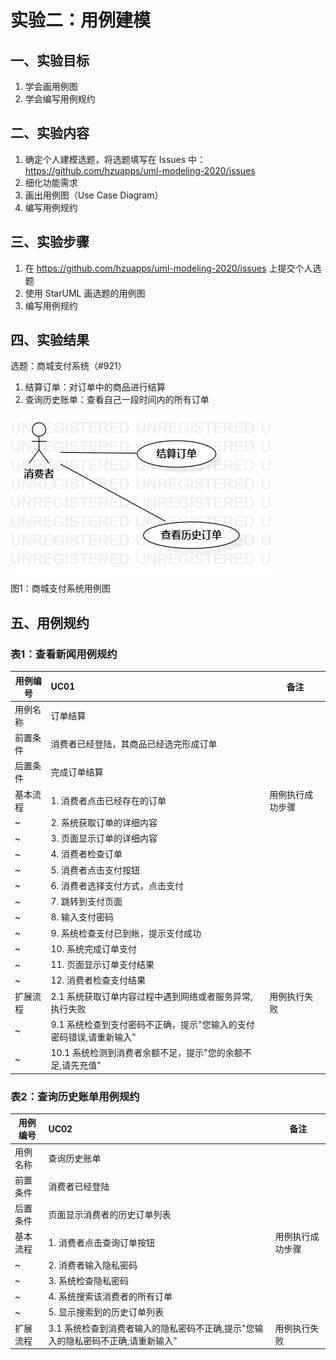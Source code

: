 # 实验二：用例建模
## 一、实验目标
1. 学会画用例图
2. 学会编写用例规约
## 二、实验内容
1. 确定个人建模选题，将选题填写在 Issues 中：
https://github.com/hzuapps/uml-modeling-2020/issues
2. 细化功能需求
3. 画出用例图（Use Case Diagram）
4. 编写用例规约
## 三、实验步骤
1. 在 https://github.com/hzuapps/uml-modeling-2020/issues 上提交个人选题
2. 使用 StarUML 画选题的用例图
3. 编写用例规约
## 四、实验结果
选题：商城支付系统（#921）
1. 结算订单：对订单中的商品进行结算
2. 查询历史账单：查看自己一段时间内的所有订单

![用例图](./UseCaseDiagram.jpg)  
图1：商城支付系统用例图

## 五、用例规约
### 表1：查看新闻用例规约  

用例编号  | UC01 | 备注  
-|:-|-  
用例名称  | 订单结算 |   
前置条件  | 消费者已经登陆，其商品已经选完形成订单 |    
后置条件  | 完成订单结算 |    
基本流程  | 1. 消费者点击已经存在的订单 |   用例执行成功步骤
~| 2. 系统获取订单的详细内容 | 
~| 3. 页面显示订单的详细内容 |
~| 4. 消费者检查订单 |
~| 5. 消费者点击支付按钮 |
~| 6. 消费者选择支付方式，点击支付 |
~| 7. 跳转到支付页面 |
~| 8. 输入支付密码  |
~| 9. 系统检查支付已到帐，提示支付成功|
~| 10. 系统完成订单支付 |
~| 11. 页面显示订单支付结果  |
~| 12. 消费者检查支付结果  |
扩展流程  | 2.1 系统获取订单内容过程中遇到网络或者服务异常,执行失败 | 用例执行失败
~|  9.1 系统检查到支付密码不正确，提示"您输入的支付密码错误,请重新输入" | 
~|  10.1 系统检测到消费者余额不足，提示"您的余额不足,请先充值" |

### 表2：查询历史账单用例规约  

用例编号  | UC02 | 备注  
-|:-|-  
用例名称  | 查询历史账单 |   
前置条件  | 消费者已经登陆 |    
后置条件  | 页面显示消费者的历史订单列表 |    
基本流程  | 1. 消费者点击查询订单按钮 |  用例执行成功步骤  
~| 2. 消费者输入隐私密码 |
~| 3. 系统检查隐私密码 |   
~| 4. 系统搜索该消费者的所有订单 |
~| 5. 显示搜索到的历史订单列表 |
扩展流程  | 3.1 系统检查到消费者输入的隐私密码不正确,提示"您输入的隐私密码不正确,请重新输入" | 用例执行失败
